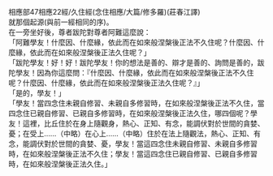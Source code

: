 相應部47相應22經/久住經(念住相應/大篇/修多羅)(莊春江譯)  
就那個起源(與前一經相同的序)。  
在一旁坐好後，尊者跋陀對尊者阿難這麼說：  
「阿難學友！什麼因、什麼緣，依此而在如來般涅槃後正法不久住呢？什麼因、什麼緣，依此而在如來般涅槃後正法久住呢？」  
「跋陀學友！好！好！跋陀學友！你的想法是善的、辯才是善的、詢問是善的，跋陀學友！因為你這麼問：『什麼因、什麼緣，依此而在如來般涅槃後正法不久住呢？什麼因、什麼緣，依此而在如來般涅槃後正法久住呢？』」  
「是的，學友！」  
「學友！當四念住未親自修習、未親自多修習時，在如來般涅槃後正法不久住，當四念住已親自修習、已親自多修習時，在如來般涅槃後正法久住，哪四個呢？學友！這裡，比丘住於在身上隨觀身，熱心、正知、有念，能調伏對於世間的貪婪、憂；在受上……（中略）在心上……（中略）住於在法上隨觀法，熱心、正知、有念，能調伏對於世間的貪婪、憂，學友！當這四念住未親自修習、未親自多修習時，在如來般涅槃後正法不久住；學友！當這四念住已親自修習、已親自多修習時，在如來般涅槃後正法久住。」  
  
  
